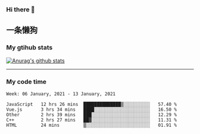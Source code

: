 ### Hi there 👋

## 一条懒狗
<!--
**kiss-me-quickly/kiss-me-quickly** is a ✨ _special_ ✨ repository because its `README.md` (this file) appears on your GitHub profile.

Here are some ideas to get you started:

- 🔭 I’m currently working on ...
- 🌱 I’m currently learning ...
- 👯 I’m looking to collaborate on ...
- 🤔 I’m looking for help with ...
- 💬 Ask me about ...
- 📫 How to reach me: ...
- 😄 Pronouns: ...
- ⚡ Fun fact: ...
-->


### My gtihub stats

[![Anurag's github stats](https://github-readme-stats.vercel.app/api?username=kiss-me-quickly)](https://github.com/anuraghazra/github-readme-stats)

***

### My code time

<!--START_SECTION:waka-->
```text
Week: 06 January, 2021 - 13 January, 2021

JavaScript   12 hrs 26 mins  ██████████████▒░░░░░░░░░░   57.40 % 
Vue.js       3 hrs 34 mins   ████░░░░░░░░░░░░░░░░░░░░░   16.50 % 
Other        2 hrs 39 mins   ███░░░░░░░░░░░░░░░░░░░░░░   12.29 % 
C++          2 hrs 27 mins   ██▓░░░░░░░░░░░░░░░░░░░░░░   11.31 % 
HTML         24 mins         ▒░░░░░░░░░░░░░░░░░░░░░░░░   01.91 % 
```
<!--END_SECTION:waka-->
